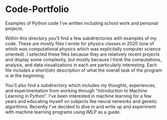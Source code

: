 # Code-Portfolio
Examples of Python code I've written including school work and personal projects.


Within this directory you'll find a few subdirectories with examples of my code.  These are mostly files I wrote for physics classes in 2020 (one of which was computational physics which was explicitally computer science oriented).  I selected these files because they are relatively recent projects and display some complexity, but mostly because I think the computations, analysis, and data visualizations in each are particularly interesting. Each file includes a short(ish) description of what the overall task of the program is at the beginning.



You'll also find a subdirectory which includes my thoughts, experiences, and experimentation from working through "Introduction to Machine Learning in Python".
I've been interested in machine learning for a few years and educating myself on subjects like neural networks and genetic algorithms.  Recently I've decided to dive in and write up and experiment with machine learning programs using IMLP as a guide.

